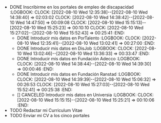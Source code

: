 - DONE Inscribirme en los portales de empleo de discapacidad
  :LOGBOOK:
  CLOCK: [2022-08-10 Wed 12:35:38]--[2022-08-10 Wed 14:38:40] =>  02:03:02
  CLOCK: [2022-08-10 Wed 14:38:42]--[2022-08-10 Wed 14:47:50] =>  00:09:08
  CLOCK: [2022-08-10 Wed 15:15:13]--[2022-08-10 Wed 15:25:23] =>  00:10:10
  CLOCK: [2022-08-10 Wed 15:27:02]--[2022-08-10 Wed 15:52:43] =>  00:25:41
  :END:
	- DONE Introducir mis datos en PorTalento
	  :LOGBOOK:
	  CLOCK: [2022-08-10 Wed 12:35:41]--[2022-08-10 Wed 13:02:41] =>  00:27:00
	  :END:
	- DONE Introducir mis datos en DisJob
	  :LOGBOOK:
	  CLOCK: [2022-08-10 Wed 13:02:46]--[2022-08-10 Wed 13:36:33] =>  00:33:47
	  :END:
	- DONE Introducir mis datos en Fundación Adecco
	  :LOGBOOK:
	  CLOCK: [2022-08-10 Wed 14:38:44]--[2022-08-10 Wed 14:39:30] =>  00:00:46
	  :END:
	- DONE Introducir mis datos en Fundación Ranstad
	  :LOGBOOK:
	  CLOCK: [2022-08-10 Wed 14:39:39]--[2022-08-10 Wed 15:06:32] =>  00:26:53
	  CLOCK: [2022-08-10 Wed 15:27:03]--[2022-08-10 Wed 15:52:41] =>  00:25:38
	  :END:
	- [] CANCELED Introducir mis datos en Universia
	  :LOGBOOK:
	  CLOCK: [2022-08-10 Wed 15:15:15]--[2022-08-10 Wed 15:25:21] =>  00:10:06
	  :END:
- TODO Redactar mi Curriculum Vitae
- TODO Enviar mi CV a los cinco portales